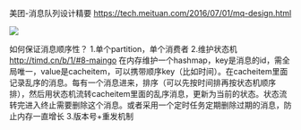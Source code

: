 美团-消息队列设计精要
https://tech.meituan.com/2016/07/01/mq-design.html

![](Pasted%20image%2020240125150414.png)

如何保证消息顺序性？
1.单个partition，单个消费者
2.维护状态机
http://timd.cn/b/1/#8-maingo
在内存维护一个hashmap，key是消息的id，需全局唯一，value是cacheitem，可以携带顺序key（比如时间）。在cacheitem里面记录乱序的消息。每有一个消息进来，排序（可以先按时间排再按状态机顺序排），然后用状态机流转cacheitem里面的乱序消息，更新为当前的状态。状态流转完进入终止需要删除这个消息。或者采用一个定时任务定期删除过期的消息，防止内存一直增长
3.版本号+重发机制